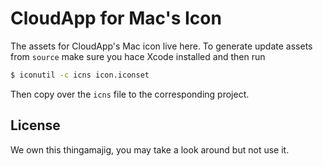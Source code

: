 # CloudApp for Mac's Icon

The assets for CloudApp's Mac icon live here. To generate update assets from
`source` make sure you hace Xcode installed and then run

```bash
$ iconutil -c icns icon.iconset
```

Then copy over the `icns` file to the corresponding project.

## License

We own this thingamajig, you may take a look around but not use it.
